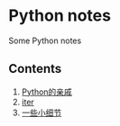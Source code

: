 # Python notes
Some Python notes

## Contents
1. [Python的亲戚](https://github.com/YapWH1208/Python-notes/blob/master/notes/Python%20%E7%9A%84%E4%BA%B2%E6%88%9A.md)
2. [iter](https://github.com/YapWH1208/Python-notes/blob/master/notes/__iter__%20%E6%98%AF%E4%BB%80%E4%B9%88%E5%91%A2%EF%BC%9F.md)
3. [一些小细节](https://github.com/YapWH1208/Python-notes/blob/master/notes/%E4%B8%80%E4%BA%9B%E5%B0%8F%E7%BB%86%E8%8A%82.md)
